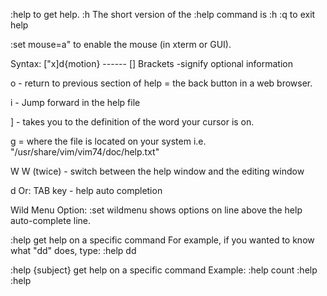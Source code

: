 
 :help to get help.
 :h  The short version of the :help command is :h
 :q <ENTER>  to exit help

 :set mouse=a" to enable the mouse (in xterm or GUI).

Syntax:  ["x]d{motion}
------         [] Brackets -signify optional information 

 
<Ctrl> o  - return to previous section of help = the back button in a web browser.

<Cntrl> i - Jump forward in the help file

<Cntrl> ] - takes you to the definition of the word your cursor is on.

<Cntrl> g  = where the file is located on your system
             i.e.  "/usr/share/vim/vim74/doc/help.txt"

<Cntrl> W <Cntrl> W (twice)    - switch between the help window and the editing window

<Cntrl> d  Or: TAB key  - help auto completion

Wild Menu Option: :set wildmenu   shows options on line above the help auto-complete line.

 :help <COMMAND>  get help on a specific command
                  For example, if you wanted to know what "dd" does, type:
                     :help dd<ENTER>

 :help {subject} get help on a specific command
                 Example:  :help count
                           :help :help<ENTER>



